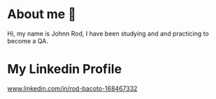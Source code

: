 # About me 👋
Hi, my name is Johnn Rod, I have been studying and and practicing to become a QA.

# My Linkedin Profile
www.linkedin.com/in/rod-bacoto-168467332
